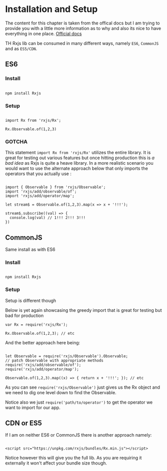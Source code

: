 # Installation and Setup

The content for this chapter is taken from the offical docs but I am trying to provide you with a little more information as to why and also its nice to have everything in one place. [Official docs](https://github.com/ReactiveX/rxjs)

TH Rxjs lib can be consumed in many different ways, namely `ES6`, `CommonJS` and as `ES5/CDN`.

## ES6

### Install
```

npm install Rxjs

```

### Setup
```

import Rx from 'rxjs/Rx';

Rx.Observable.of(1,2,3)

```

### GOTCHA 

This statement `import Rx from 'rxjs/Rx'` utilizes the entire library. It is great for testing out various features but once hitting production this is *a bad idea* as Rxjs is quite a heave library. In a more realistic scenario you would want to use the alternate approach below that only imports the operators that you actually use :
```

import { Observable } from 'rxjs/Observable';
import 'rxjs/add/observable/of';
import 'rxjs/add/operator/map';

let stream$ = Observable.of(1,2,3).map(x => x + '!!!'); 

stream$.subscribe((val) => {
  console.log(val) // 1!!! 2!!! 3!!!
})

```

## CommonJS

Same install as with ES6

### Install
```

npm install Rxjs

```

### Setup

Setup is different though

Below is yet again showcasing the greedy import that is great for testing but bad for production
```
var Rx = require('rxjs/Rx');

Rx.Observable.of(1,2,3); // etc

```

And the better approach here being:
```

let Observable = require('rxjs/Observable').Observable;
// patch Observable with appropriate methods
require('rxjs/add/observable/of');
require('rxjs/add/operator/map');

Observable.of(1,2,3).map((x) => { return x + '!!!'; }); // etc

```

As you can see `require('rxjs/Observable')` just gives us the Rx object and we need to dig one level down to find the Observable.

Notice also we just `require('path/to/operator')` to get the operator we want to import for our app.

## CDN or ES5

If I am on neither ES6 or CommonJS there is another approach namely:
```

<script src="https://unpkg.com/rxjs/bundles/Rx.min.js"></script>

```

Notice however this will give you the full lib. As you are requiring it externally it won't affect your bundle size though.



